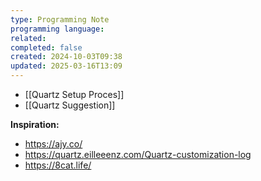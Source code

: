 ```yaml
---
type: Programming Note
programming language: 
related: 
completed: false
created: 2024-10-03T09:38
updated: 2025-03-16T13:09
---
```

- [[Quartz Setup Proces]]
- [[Quartz Suggestion]]


**Inspiration:**
- https://ajy.co/
- https://quartz.eilleeenz.com/Quartz-customization-log
- https://8cat.life/





